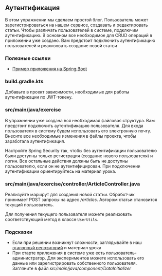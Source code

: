 ## Аутентификация

В этом упражнении мы сделаем простой блог. Пользователь может зарегистрироваться на нашем сервисе, создавать и редактировать статьи. Чтобы различать пользователей в системе, подключим аутентификацию. В основном все необходимое для CRUD операций в приложении уже создано. Вам предстоит подключить аутентификацию пользователей и реализовать создание новой статьи

### Полезные ссылки

* [Пример приложения на Spring Boot](https://github.com/hexlet-components/java-spring-blog/tree/main)

### build.gradle.kts

Добавьте в проект зависимости, необходимые для работы аутентификации по JWT-токену.

### src/main/java/exercise

В упражнении уже создана вся необходимая файловая структура. Вам предстоит подключить аутентификацию пользователя. Для входа пользователя в систему будем использовать его электронную почту. Внесите все необходимые изменения в файлы проекта, чтобы заработала аутентификация.

Настройте Spring Security так, чтобы без аутентификации пользователю были доступны только регистрация (создание нового пользователя) и логин. Все остальные действия должны быть не доступны пользователю, если он не аутентифицирован. При подключении аутентификации ориентируйтесь на материал урока.

### src/main/java/exercise/controller/ArticleController.java

Реализуйте маршрут для создания новой статьи. Обработчик принимает POST запросы на адрес */articles*. Автором статьи становится текущий пользователь.

Для получения текущего пользователя можете реализовать соответствующий метод в классе `UserUtils`.

### Подсказки

* Если при решении возникнут сложности, заглядывайте в наш [эталонный репозиторий](https://github.com/hexlet-components/java-spring-blog/tree/main) и материал урока
* При старте приложения в системе уже есть пользователь-администратор. Для экспериментов можете использовать его данные или зарегистрировать собственного пользователя. Загляните в файл *src/main/java/component/DataInitializer*
